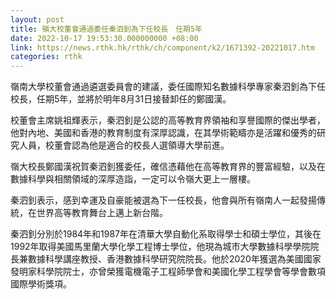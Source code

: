 ```yaml
---
layout: post
title: 嶺大校董會通過委任秦泗釗為下任校長　任期5年
date: 2022-10-17 19:53:30.000000000 +08:00
link: https://news.rthk.hk/rthk/ch/component/k2/1671392-20221017.htm
categories: rthk
---
```


嶺南大學校董會通過遴選委員會的建議，委任國際知名數據科學專家秦泗釗為下任校長，任期5年，並將於明年8月31日接替卸任的鄭國漢。

校董會主席姚祖輝表示，秦泗釗是公認的高等教育界領袖和享譽國際的傑出學者，他對內地、美國和香港的教育制度有深厚認識，在其學術範疇亦是活躍和優秀的研究人員，校董會認為他是適合的校長人選領導大學前進。

嶺大校長鄭國漢祝賀秦泗釗獲委任，確信憑藉他在高等教育界的豐富經驗，以及在數據科學與相關領域的深厚造詣，一定可以令嶺大更上一層樓。

秦泗釗表示，感到幸運及自豪能被選為下一任校長，他會與所有嶺南人一起發揚傳統，在世界高等教育舞台上邁上新台階。

秦泗釗分別於1984年和1987年在清華大學自動化系取得學士和碩士學位，其後在1992年取得美國馬里蘭大學化學工程博士學位，他現為城市大學數據科學學院院長兼數據科學講座教授、香港數據科學研究院院長。他於2020年獲選為美國國家發明家科學院院士，亦曾榮獲電機電子工程師學會和美國化學工程學會等學會數項國際學術獎項。
